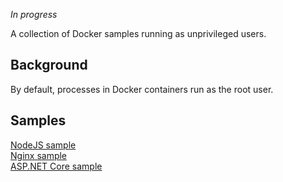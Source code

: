_In progress_

A collection of Docker samples running as unprivileged users.  

## Background

By default, processes in Docker containers run as the root user.  

## Samples

[NodeJS sample](samples/nodejs/)  
[Nginx sample](samples/nginx/)  
[ASP.NET Core sample](samples/dotnet/)  
